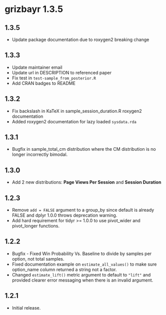 # grizbayr 1.3.5

## 1.3.5

- Update package documentation due to roxygen2 breaking change

## 1.3.3

- Update maintainer email
- Update url in DESCRIPTION to referenced paper
- Fix test in `test-sample_from_posterior.R`
- Add CRAN badges to README

## 1.3.2

- Fix backslash in KaTeX in sample_session_duration.R roxygen2 documentation
- Added roxygen2 documentation for lazy loaded `sysdata.rda` 

## 1.3.1

- Bugfix in sample_total_cm distribution where the CM distribution is no longer incorrectly bimodal.

## 1.3.0

- Add 2 new distributions: **Page Views Per Session** and **Session Duration**

## 1.2.3

- Remove `add = FALSE` argument to a group_by since default is already FALSE and dplyr 1.0.0 throws deprecation warning.
- Add hard requirement for tidyr >= 1.0.0 to use pivot_wider and pivot_longer functions.

## 1.2.2

- Bugfix - Fixed Win Probability Vs. Baseline to divide by samples per option, not total samples.
- Fixed documentation example on `estimate_all_values()` to make sure option_name column returned a string not a factor.
- Changed `estimate_lift()` metric argument to default to `"lift"` and provided clearer error messaging when there is an invalid argument.

## 1.2.1 

- Initial release.
